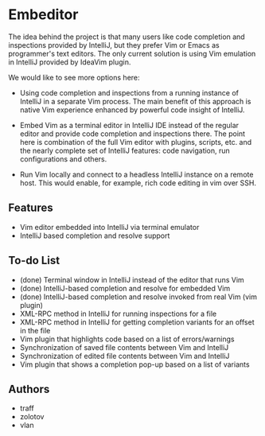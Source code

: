 Embeditor
=========

The idea behind the project is that many users like code completion and
inspections provided by IntelliJ, but they prefer Vim or Emacs as programmer's
text editors. The only current solution is using Vim emulation in IntelliJ
provided by IdeaVim plugin.

We would like to see more options here:

* Using code completion and inspections from a running instance of IntelliJ in
  a separate Vim process. The main benefit of this approach is native Vim
  experience enhanced by powerful code insight of IntelliJ.

* Embed Vim as a terminal editor in IntelliJ IDE instead of the regular editor
  and provide code completion and inspections there. The point here is
  combination of the full Vim editor with plugins, scripts,
  etc. and the nearly complete set of IntelliJ features: code navigation,
  run configurations and others.

* Run Vim locally and connect to a headless IntelliJ instance on a remote host.
  This would enable, for example, rich code editing in vim over SSH.


Features
--------

* Vim editor embedded into IntelliJ via terminal emulator
* IntelliJ based completion and resolve support

To-do List
----------

* (done) Terminal window in IntelliJ instead of the editor that runs Vim
* (done) IntelliJ-based completion and resolve for embedded Vim
* (done) IntelliJ-based completion and resolve invoked from real Vim (vim plugin)
* XML-RPC method in IntelliJ for running inspections for a file
* XML-RPC method in IntelliJ for getting completion variants for an offset in
  the file
* Vim plugin that highlights code based on a list of errors/warnings
* Synchronization of saved file contents between Vim and IntelliJ
* Synchronization of edited file contents between Vim and IntelliJ
* Vim plugin that shows a completion pop-up based on a list of variants


Authors
-------

* traff
* zolotov
* vlan
